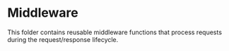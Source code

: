 # Middleware

This folder contains reusable middleware functions that process requests during the request/response lifecycle.
